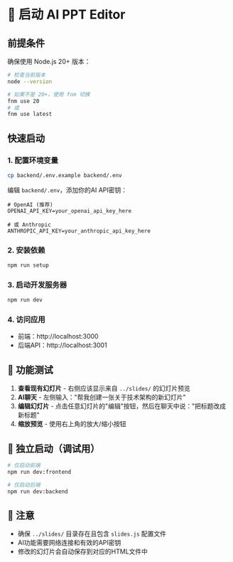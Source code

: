 # 🚀 启动 AI PPT Editor

## 前提条件
确保使用 Node.js 20+ 版本：

```bash
# 检查当前版本
node --version

# 如果不是 20+，使用 fnm 切换
fnm use 20
# 或
fnm use latest
```

## 快速启动

### 1. 配置环境变量
```bash
cp backend/.env.example backend/.env
```

编辑 `backend/.env`，添加你的AI API密钥：
```env
# OpenAI (推荐)
OPENAI_API_KEY=your_openai_api_key_here

# 或 Anthropic
ANTHROPIC_API_KEY=your_anthropic_api_key_here
```

### 2. 安装依赖
```bash
npm run setup
```

### 3. 启动开发服务器
```bash
npm run dev
```

### 4. 访问应用
- 前端：http://localhost:3000
- 后端API：http://localhost:3001

## 🎯 功能测试

1. **查看现有幻灯片** - 右侧应该显示来自 `../slides/` 的幻灯片预览
2. **AI聊天** - 左侧输入："帮我创建一张关于技术架构的新幻灯片"
3. **编辑幻灯片** - 点击任意幻灯片的"编辑"按钮，然后在聊天中说："把标题改成新标题"
4. **缩放预览** - 使用右上角的放大/缩小按钮

## 🔧 独立启动（调试用）

```bash
# 仅启动前端
npm run dev:frontend

# 仅启动后端  
npm run dev:backend
```

## 📝 注意
- 确保 `../slides/` 目录存在且包含 `slides.js` 配置文件
- AI功能需要网络连接和有效的API密钥
- 修改的幻灯片会自动保存到对应的HTML文件中